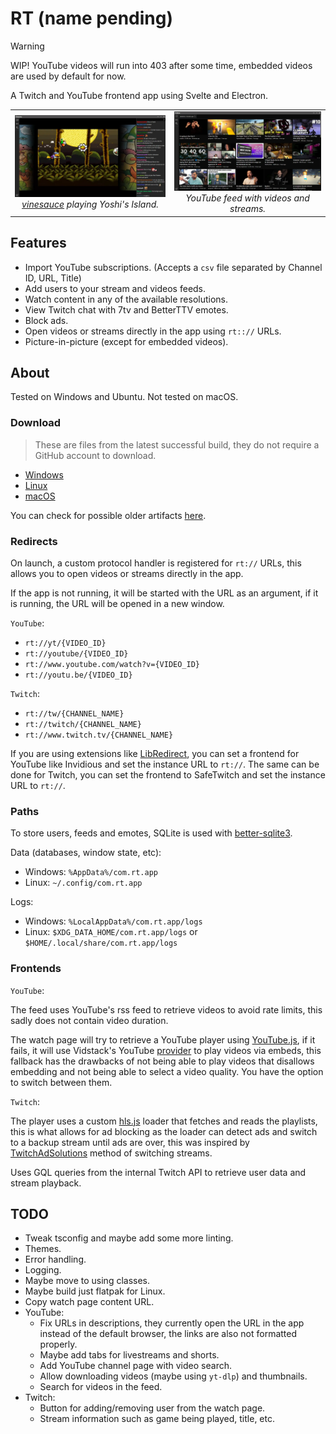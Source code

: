 # RT (name pending)

> [!WARNING]
> WIP! YouTube videos will run into 403 after some time, embedded videos are used by default for now.

A Twitch and YouTube frontend app using Svelte and Electron.

<table>
    <tr>
        <td align="center">
            <img alt="vinesauce playing Yoshi's Island" src=".github/assets/screenshot-1.webp" width="500">
            <em>
                <div>
                    <a href="https://www.twitch.tv/vinesauce">vinesauce</a> playing Yoshi's Island.
                </div>
            </em>
        </td>
        <td align="center">
            <img alt="YouTube feed" src=".github/assets/screenshot-2.webp" width="500">
            <em>
                <div>
                    YouTube feed with videos and streams.
                </div>
            </em>
        </td>
    </tr>
</table>

## Features

- Import YouTube subscriptions. (Accepts a `csv` file separated by Channel ID, URL, Title)
- Add users to your stream and videos feeds.
- Watch content in any of the available resolutions.
- View Twitch chat with 7tv and BetterTTV emotes.
- Block ads.
- Open videos or streams directly in the app using `rt:://` URLs.
- Picture-in-picture (except for embedded videos).

## About

Tested on Windows and Ubuntu. Not tested on macOS.

### Download

> These are files from the latest successful build, they do not require a GitHub account to download.

- [Windows](https://nightly.link/Kyagara/rt/workflows/build.yaml/main/windows.zip)
- [Linux](https://nightly.link/Kyagara/rt/workflows/build.yaml/main/linux.zip)
- [macOS](https://nightly.link/Kyagara/rt/workflows/build.yaml/main/mac.zip)

You can check for possible older artifacts [here](https://github.com/Kyagara/rt/actions).

### Redirects

On launch, a custom protocol handler is registered for `rt://` URLs, this allows you to open videos or streams directly in the app.

If the app is not running, it will be started with the URL as an argument, if it is running, the URL will be opened in a new window.

`YouTube`:

- `rt://yt/{VIDEO_ID}`
- `rt://youtube/{VIDEO_ID}`
- `rt://www.youtube.com/watch?v={VIDEO_ID}`
- `rt://youtu.be/{VIDEO_ID}`

`Twitch`:

- `rt://tw/{CHANNEL_NAME}`
- `rt://twitch/{CHANNEL_NAME}`
- `rt://www.twitch.tv/{CHANNEL_NAME}`

If you are using extensions like [LibRedirect](https://github.com/libredirect/browser_extension), you can set a frontend for YouTube like Invidious and set the instance URL to `rt://`. The same can be done for Twitch, you can set the frontend to SafeTwitch and set the instance URL to `rt://`.

### Paths

To store users, feeds and emotes, SQLite is used with [better-sqlite3](https://github.com/WiseLibs/better-sqlite3).

Data (databases, window state, etc):

- Windows: `%AppData%/com.rt.app`
- Linux: `~/.config/com.rt.app`

Logs:

- Windows: `%LocalAppData%/com.rt.app/logs`
- Linux: `$XDG_DATA_HOME/com.rt.app/logs` or `$HOME/.local/share/com.rt.app/logs`

### Frontends

`YouTube`:  

The feed uses YouTube's rss feed to retrieve videos to avoid rate limits, this sadly does not contain video duration.

The watch page will try to retrieve a YouTube player using [YouTube.js](https://github.com/LuanRT/YouTube.js), if it fails, it will use Vidstack's YouTube [provider](https://vidstack.io/docs/player/api/providers/youtube/) to play videos via embeds, this fallback has the drawbacks of not being able to play videos that disallows embedding and not being able to select a video quality. You have the option to switch between them.

`Twitch`:

The player uses a custom [hls.js](https://github.com/video-dev/hls.js/) loader that fetches and reads the playlists, this is what allows for ad blocking as the loader can detect ads and switch to a backup stream until ads are over, this was inspired by [TwitchAdSolutions](https://github.com/pixeltris/TwitchAdSolutions) method of switching streams.

Uses GQL queries from the internal Twitch API to retrieve user data and stream playback.

## TODO

- Tweak tsconfig and maybe add some more linting.
- Themes.
- Error handling.
- Logging.
- Maybe move to using classes.
- Maybe build just flatpak for Linux.
- Copy watch page content URL.
- YouTube:
  - Fix URLs in descriptions, they currently open the URL in the app instead of the default browser, the links are also not formatted properly.
  - Maybe add tabs for livestreams and shorts.
  - Add YouTube channel page with video search.
  - Allow downloading videos (maybe using `yt-dlp`) and thumbnails.
  - Search for videos in the feed.
- Twitch:
  - Button for adding/removing user from the watch page.
  - Stream information such as game being played, title, etc.
